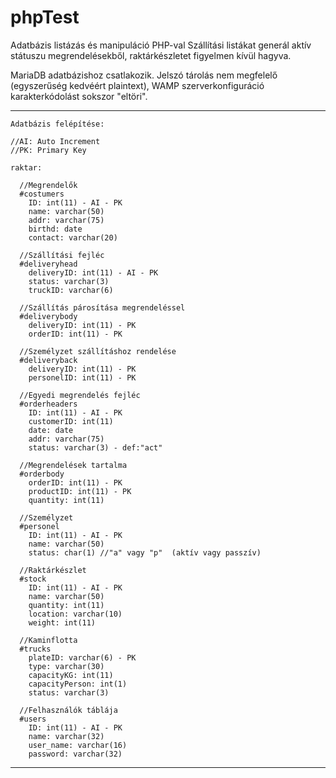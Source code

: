 # phpTest
Adatbázis listázás és manipuláció PHP-val
Szállítási listákat generál aktív státuszu megrendelésekből, raktárkészletet figyelmen kívül hagyva.


MariaDB adatbázishoz csatlakozik.
Jelszó tárolás nem megfelelő (egyszerűség kedvéért plaintext), WAMP szerverkonfiguráció karakterkódolást sokszor "eltöri".

***
```
Adatbázis felépítése:

//AI: Auto Increment
//PK: Primary Key

raktar:
  
  //Megrendelők
  #costumers
    ID: int(11) - AI - PK
    name: varchar(50)
    addr: varchar(75)
    birthd: date
    contact: varchar(20)
  
  //Szállítási fejléc
  #deliveryhead
    deliveryID: int(11) - AI - PK
    status: varchar(3)
    truckID: varchar(6)
  
  //Szállítás párosítása megrendeléssel
  #deliverybody 
    deliveryID: int(11) - PK
    orderID: int(11) - PK
  
  //Személyzet szállításhoz rendelése
  #deliveryback  
    deliveryID: int(11) - PK
    personelID: int(11) - PK
  
  //Egyedi megrendelés fejléc
  #orderheaders
    ID: int(11) - AI - PK
    customerID: int(11)
    date: date
    addr: varchar(75)
    status: varchar(3) - def:"act"
    
  //Megrendelések tartalma
  #orderbody
    orderID: int(11) - PK
    productID: int(11) - PK
    quantity: int(11)

  //Személyzet
  #personel
    ID: int(11) - AI - PK
    name: varchar(50)
    status: char(1) //"a" vagy "p"  (aktív vagy passzív)
  
  //Raktárkészlet
  #stock
    ID: int(11) - AI - PK
    name: varchar(50)
    quantity: int(11)
    location: varchar(10)
    weight: int(11)
   
  //Kaminflotta
  #trucks
    plateID: varchar(6) - PK
    type: varchar(30)
    capacityKG: int(11)
    capacityPerson: int(1)
    status: varchar(3)
    
  //Felhasználók táblája    
  #users
    ID: int(11) - AI - PK
    name: varchar(32)
    user_name: varchar(16)
    password: varchar(32)
```
***
